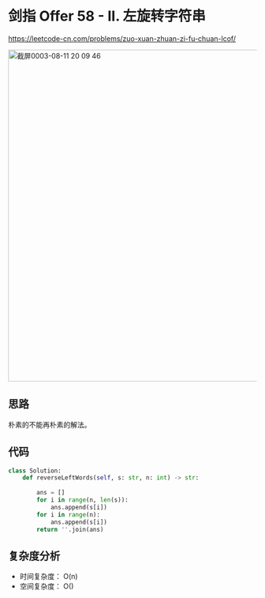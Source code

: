 剑指 Offer 58 - II. 左旋转字符串
====
https://leetcode-cn.com/problems/zuo-xuan-zhuan-zi-fu-chuan-lcof/

<img width="672" alt="截屏0003-08-11 20 09 46" src="https://user-images.githubusercontent.com/10908630/129019265-f35df318-e0d6-4b39-94e6-6afd864ee7fb.png">


## 思路
朴素的不能再朴素的解法。

## 代码 
```python
class Solution:
    def reverseLeftWords(self, s: str, n: int) -> str:
        
        ans = []
        for i in range(n, len(s)):
            ans.append(s[i])
        for i in range(n):
            ans.append(s[i])
        return ''.join(ans)
```
## 复杂度分析
- 时间复杂度： O(n)
- 空间复杂度： O()
